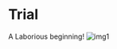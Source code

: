 # Trial
A Laborious beginning!
![img1](https://github.com/Mhuirrd/Trial/assets/71598847/95dad65e-d6d4-489d-863c-fdb4e0e0cb82)
